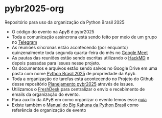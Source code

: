 # pybr2025-org
Repositório para uso da organização da Python Brasil 2025

* O código do evento na ApyB é pybr2025
* Toda a comunicação assíncrona está sendo feito por meio de um grupo no [Telegram](https://web.telegram.org/)
* As reuniões síncronas estão acontecendo (por enquanto) quinzenalmente toda segunda quarta-feira do mês no [Google Meet](https://meet.google.com/)
* As pautas das reuniões estão sendo escritas utilizando o [HackMD](https://hackmd.io/) e depois passadas para issues nesse projeto.
* Os documentos e arquivos estão sendo salvos no Google Drive em uma pasta com nome [Python Brasil 2025](https://drive.google.com/drive/u/0/folders/1xVgNsmIZl4RtqliYwUONp7duFrhgFgFZ) de propriedade da Apyb.
* Toda a organização de tarefas está acontecendo no Projeto do Github desse repositório [Planejamento pybr2025](https://github.com/orgs/pythonbrasil/projects/8) através de issues.
* Utilizamos o [FreshDesk](https://pythonbrasil.freshdesk.com/a/dashboard/default) para centralizar o envio e recebimento de emails da organização do evento.
* Para auxílio da APyB em como organizar o evento temos esse [guia](https://apyb.python.org.br/associados/guias/como-organizar-eventos/)
* Existe também o [Manual do Big Kahuna da Python Brasil](https://manual.pythonbrasil.org.br/organizacao/index.html) como referência de organização de evento
